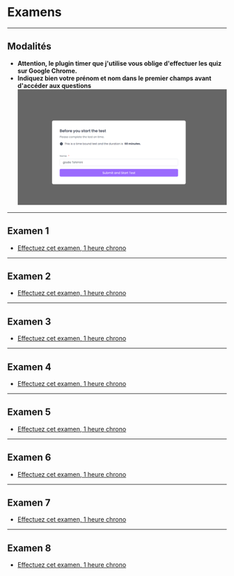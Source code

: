 # Examens

---

## Modalités

- **Attention, le plugin timer que j'utilise vous oblige d'effectuer les quiz sur Google Chrome.**
- **Indiquez bien votre prénom et nom dans le premier champs avant d'accéder aux questions**
![timer](./img/timer.png)

---

## Examen 1

- [Effectuez cet examen, 1 heure chrono](https://fill.boloforms.com/proctor/15m2qFn3cdKpB6r80V9jrFfy7XmNwcUvSlCEKjsjjykw?p=view)

---

## Examen 2

- [Effectuez cet examen, 1 heure chrono](https://fill.boloforms.com/proctor/186MqQNdbPou7sVJrrsGaUpcf-wXS5RIWfkLKeEZKfbg?p=view)

---

## Examen 3

- [Effectuez cet examen, 1 heure chrono](https://fill.boloforms.com/proctor/1aWb2tHHSmkLKUYeJVxXhXRPicVv5jhWoEvWTXFaVIww?p=view)

---

## Examen 4

- [Effectuez cet examen, 1 heure chrono](https://fill.boloforms.com/proctor/1m7vcBLlUwhWUt7ZBCcx4w9X6n4sje6LFTB3x5uQWoY4?p=view)

---

## Examen 5

- [Effectuez cet examen, 1 heure chrono](https://fill.boloforms.com/proctor/1S7C8djF48sqrhuM-omU8KEQgQe30ZtBYbNCcwime6cQ?p=view)

---

## Examen 6

- [Effectuez cet examen, 1 heure chrono](https://fill.boloforms.com/proctor/1S7C8djF48sqrhuM-omU8KEQgQe30ZtBYbNCcwime6cQ?p=view)


---

## Examen 7

- [Effectuez cet examen, 1 heure chrono](https://fill.boloforms.com/proctor/1d_sZCYBhP8Yq_jDXSdWckBs_WMUBBtv7eHfF5YROSPM?p=view)


---

## Examen 8

- [Effectuez cet examen, 1 heure chrono](https://fill.boloforms.com/proctor/1s1hr7YwQ4_iA0JGiydWf8nH1ke6b94QNfBOnH5hohYs?p=view)
